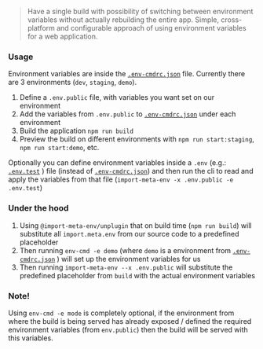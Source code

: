 > Have a single build with possibility of switching between environment variables without actually rebuilding the entire app. Simple, cross-platform and configurable approach of using environment variables for a web application. 




### **Usage**

Environment variables are inside the [`.env-cmdrc.json`](./.env-cmdrc.json) file. Currently there are 3 environments (`dev`, `staging`, `demo`).
1. Define a `.env.public` file, with variables you want set on our environment
2. Add the variables from `.env.public` to [`.env-cmdrc.json`](./.env-cmdrc.json) under each environment
3. Build the application `npm run build`
4. Preview the build on different environments with `npm run start:staging`, `npm run start:demo`, etc. 

Optionally you can define environment variables inside a `.env` (e.g.: [`.env.test`](./.env.test) ) file (instead of [`.env-cmdrc.json`](./.env-cmdrc.json)) and then run the cli to read and apply the variables from that file (`import-meta-env -x .env.public -e .env.test`)



### **Under the hood**

1. Using `@import-meta-env/unplugin` that on build time (`npm run build`) will substitute all `import.meta.env` from our source code to a predefined placeholder
2. Then running `env-cmd -e demo` (where `demo` is a environment from [`.env-cmdrc.json`](./.env-cmdrc.json) ) will set up the environment variables for us
3. Then running `import-meta-env --x .env.public` will substitute the predefined placeholder from `build` with the actual environment variables



### **Note!**

Using `env-cmd -e mode` is completely optional, if the environment from where the build is being served has already exposed / defined the required environment variables (from `env.public`) then the build will be served with this variables.


